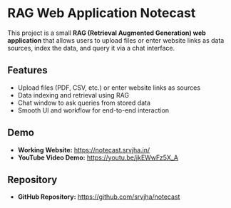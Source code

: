 # RAG Web Application Notecast


This project is a small **RAG (Retrieval Augmented Generation) web application** that allows users to upload files or enter website links as data sources, index the data, and query it via a chat interface.  

## Features
- Upload files (PDF, CSV, etc.) or enter website links as sources  
- Data indexing and retrieval using RAG  
- Chat window to ask queries from stored data  
- Smooth UI and workflow for end-to-end interaction  

## Demo
- **Working Website:** https://notecast.srvjha.in/ 
- **YouTube Video Demo:** https://youtu.be/jkEWwFz5X_A

## Repository
- **GitHub Repository:** https://github.com/srvjha/notecast
